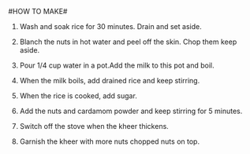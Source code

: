 #HOW TO MAKE#

1. Wash and soak rice for 30 minutes. Drain and set aside.

2. Blanch the nuts in hot water and peel off the skin. Chop them keep aside.

3. Pour 1/4 cup water in a pot.Add the milk to this pot and boil.

4. When the milk boils, add drained rice and keep stirring.

5. When the rice is cooked, add sugar.

6. Add the nuts and cardamom powder and keep stirring for 5 minutes.

7. Switch off the stove when the kheer thickens.

8. Garnish the kheer with more nuts chopped nuts on top.